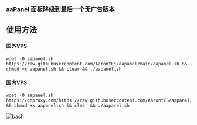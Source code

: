 ### aaPanel 面板降级到最后一个无广告版本

## 使用方法
#### 国外VPS
```
wget -O aapanel.sh https://raw.githubusercontent.com/AaronYES/aapanel/main/aapanel.sh && chmod +x aapanel.sh && clear && ./aapanel.sh
```

#### 国内VPS
```
wget -O aapanel.sh https://ghproxy.com/https://raw.githubusercontent.com/AaronYES/aapanel/main/aapanel.sh && chmod +x aapanel.sh && clear && ./aapanel.sh
```
![bash](https://ghproxy.com/https://raw.githubusercontent.com/AaronYES/aapanel/main/bash.png)
